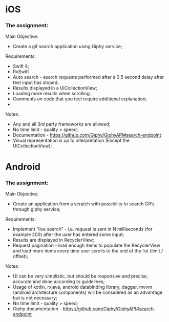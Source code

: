 # iOS

### The assignment:

Main Objective: 
  - Create a gif search application using Giphy service;

Requirements:
  - Swift 4;
  - RxSwift
  - Auto search - search requests performed after a 0.5 second delay after text input has stoped;
  - Results displayed in a UICollectionView;
  - Loading more results when scrolling;
  - Comments on code that you feel require additional explanation;
  - 
Notes:
  - Any and all 3rd party frameworks are allowed;
  - No time limit - quality > speed;
  - Documentation - https://github.com/Giphy/GiphyAPI#search-endpoint
  - Visual representation is up to interpretation (Except the UICollectionView);
  
# Android

### The assignment:

Main Objective: 
  - Create an application from a scratch with possibility to search GIFs through giphy service;

Requirements:
  - Implement “live search” - i.e. request is sent in N milliseconds (for example 200) after the user has entered some input;
  - Results are displayed in RecyclerView;
  - Request pagination - load enough items to populate the RecyclerView and load more items every time user scrolls to the end of the list (limit / offset);
 
Notes:
  - UI can be very simplistic, but should be responsive and precise, accurate and done according to guidelines;
  - Usage of kotlin, rxjava, android databinding library, dagger, mvvm (android architecture components) will be considered as an advantage but is not necessary;
  - No time limit - quality > speed;
  - Giphy documentation - https://github.com/Giphy/GiphyAPI#search-endpoint
